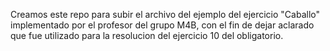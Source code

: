 Creamos este repo para subir el archivo del ejemplo del ejercicio "Caballo" implementado por el profesor del grupo M4B, con el fin de dejar aclarado que fue utilizado para la resolucion del ejercicio 10 del obligatorio.
